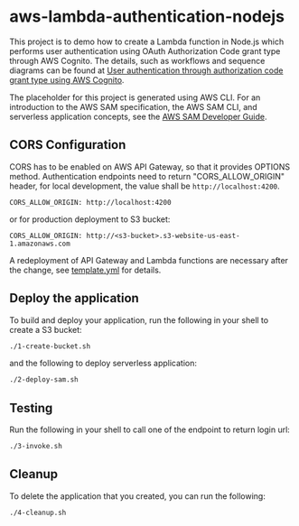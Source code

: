 # aws-lambda-authentication-nodejs

This project is to demo how to create a Lambda function in Node.js which performs user authentication using OAuth Authorization Code grant type through AWS Cognito. The details, such as workflows and sequence diagrams can be found at [User authentication through authorization code grant type using AWS Cognito](https://dev.to/jinlianwang/user-authentication-through-authorization-code-grant-type-using-aws-cognito-1f93).

The placeholder for this project is generated using AWS CLI. For an introduction to the AWS SAM specification, the AWS SAM CLI, and serverless application concepts, see the [AWS SAM Developer Guide](https://docs.aws.amazon.com/serverless-application-model/latest/developerguide/what-is-sam.html).


## CORS Configuration

CORS has to be enabled on AWS API Gateway, so that it provides OPTIONS method. Authentication endpoints need to return "CORS_ALLOW_ORIGIN" header, for local development, the value shall be ```http://localhost:4200```.
```
CORS_ALLOW_ORIGIN: http://localhost:4200 
```
or for production deployment to S3 bucket:
```
CORS_ALLOW_ORIGIN: http://<s3-bucket>.s3-website-us-east-1.amazonaws.com
```

A redeployment of API Gateway and Lambda functions are necessary after the change, see [template.yml](https://github.com/JinlianWang/aws-lambda-authentication-nodejs/blob/master/template.yml) for details.

## Deploy the application

To build and deploy your application, run the following in your shell to create a S3 bucket: 

```bash
./1-create-bucket.sh
```

and the following to deploy serverless application: 

```bash
./2-deploy-sam.sh 
```

## Testing

Run the following in your shell to call one of the endpoint to return login url: 

```bash
./3-invoke.sh
```

## Cleanup

To delete the application that you created, you can run the following:

```bash
./4-cleanup.sh 
```


